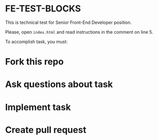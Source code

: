 # FE-TEST-BLOCKS

This is technical test for Senior Front-End Developer position.

Please, open `index.html` and read instructions in the comment on line 5.

To accomplish task, you must:
# Fork this repo
# Ask questions about task
# Implement task
# Create pull request
